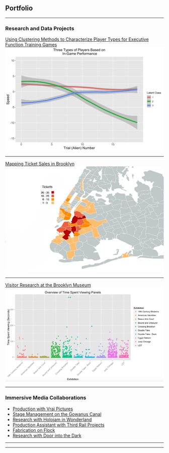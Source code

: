 ## Portfolio

---

### Research and Data Projects 

[Using Clustering Methods to Characterize Player Types for Executive Function Training Games](/clustering)
<img src="images/Clust3.jpg?raw=true"/>

---
[Mapping Ticket Sales in Brooklyn](/mapping)
<img src="images/map_legend.jpg?raw=true"/>

---
[Visitor Research at the Brooklyn Museum](/museum)
<img src="images/TimeViewingPanels.png?raw=true"/>

---

### Immersive Media Collaborations

- [Production with Vrai Pictures](https://www.vrai.pictures/)
- [Stage Management on the Gowanus Canal](http://drearycoast.org)
- [Research with Holojam in Wonderland](https://futureofstorytelling.org/project/holojam-in-wonderland)
- [Production Assistant with Third Rail Projects](https://thirdrailprojects.com/thegrandparadise#tgppage)
- [Fabrication on Flock](https://www.objectnormal.com/projects/flock/)
- [Research with Door into the Dark](https://www.theverge.com/2015/4/23/8477893/door-into-the-dark-anagram-interactive-art-tribeca-film-festival)



---




---
<!-- Remove above link if you don't want to attibute -->
